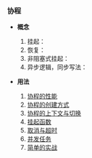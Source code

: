 ### 协程
* **概念**
  1. 挂起：
  2. 恢复：
  3. 非阻塞式挂起：
  4. 异步逻辑，同步写法：
* **用法**

  1. [协程的性能](Performance.kt)
  2. [协程的创建方式](CreateCoroutines.kt)
  3. [协程的上下文与切换](SwitchCoroutines.kt)
  4. [挂起函数](SuspendFuction.kt)
  5. [取消与超时](CancelAndTimeout.kt)
  6. [并发任务](Async.kt)
  7. [简单的实战](CoroutinesActivity.kt)

